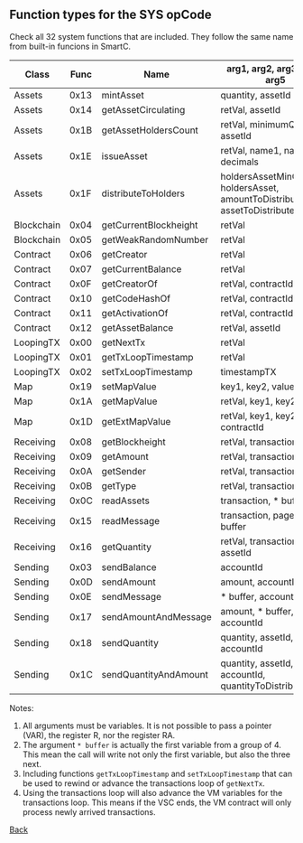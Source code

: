 ## Function types for the SYS opCode

Check all 32 system functions that are included. They follow the same name from built-in funcions in SmartC.

| Class | Func | Name | arg1, arg2, arg3, arg4, arg5 |
| --- | --- | --- | --- |
| Assets | 0x13 | mintAsset | quantity, assetId |
| Assets | 0x14 | getAssetCirculating | retVal, assetId |
| Assets | 0x1B | getAssetHoldersCount | retVal, minimumQuantity, assetId |
| Assets | 0x1E | issueAsset | retVal, name1, name2, decimals |
| Assets | 0x1F | distributeToHolders | holdersAssetMinQuantity, holdersAsset, amountToDistribute, assetToDistribute |
| Blockchain | 0x04 | getCurrentBlockheight | retVal |
| Blockchain | 0x05 | getWeakRandomNumber | retVal |
| Contract | 0x06 | getCreator | retVal |
| Contract | 0x07 | getCurrentBalance | retVal |
| Contract | 0x0F | getCreatorOf | retVal, contractId |
| Contract | 0x10 | getCodeHashOf | retVal, contractId |
| Contract | 0x11 | getActivationOf | retVal, contractId |
| Contract | 0x12 | getAssetBalance | retVal, assetId |
| LoopingTX | 0x00 | getNextTx | retVal |
| LoopingTX | 0x01 | getTxLoopTimestamp | retVal |
| LoopingTX | 0x02 | setTxLoopTimestamp | timestampTX |
| Map | 0x19 | setMapValue | key1, key2, value |
| Map | 0x1A | getMapValue | retVal, key1, key2 |
| Map | 0x1D | getExtMapValue | retVal, key1, key2, contractId |
| Receiving | 0x08 | getBlockheight | retVal, transaction |
| Receiving | 0x09 | getAmount | retVal, transaction |
| Receiving | 0x0A | getSender | retVal, transaction |
| Receiving | 0x0B | getType | retVal, transaction |
| Receiving | 0x0C | readAssets | transaction, * buffer |
| Receiving | 0x15 | readMessage | transaction, page, * buffer |
| Receiving | 0x16 | getQuantity | retVal, transaction, assetId |
| Sending | 0x03 | sendBalance | accountId |
| Sending | 0x0D | sendAmount | amount, accountId |
| Sending | 0x0E | sendMessage | * buffer, accountId |
| Sending | 0x17 | sendAmountAndMessage | amount, * buffer, accountId |
| Sending | 0x18 | sendQuantity | quantity, assetId, accountId |
| Sending | 0x1C | sendQuantityAndAmount | quantity, assetId, amount, accountId, quantityToDistribute |

Notes:
1) All arguments must be variables. It is not possible to pass a pointer (VAR), the register R, nor the register RA.
2) The argument `* buffer` is actually the first variable from a group of 4. This mean the call will write not only the first variable, but also the three next.
3) Including functions `getTxLoopTimestamp` and `setTxLoopTimestamp` that can be used to rewind or advance the transactions loop of `getNextTx`.
4) Using the transactions loop will also advance the VM variables for the transactions loop. This means if the VSC ends, the VM contract will only process newly arrived transactions.

[Back](./README.md)

